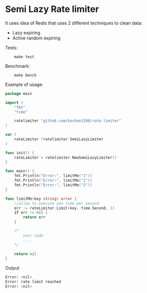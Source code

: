 # Semi Lazy Rate limiter

It uses idea of Redis that uses 2 different techniques to clean data:
 - Lazy expiring
 - Active random expiring

Tests:
```
    make test
```

Benchmark:
```
    make bench
```

Example of usage:
```Go
package main

import (
	"fmt"
	"time"

	ratelimiter "github.com/kachan1208/rate-limiter"
)

var (
	rateLimiter *ratelimiter.SemiLazyLimiter
)

func init() {
	rateLimiter = ratelimiter.NewSemiLazyLimiter()
}

func main() {
	fmt.Println("Error:", limitMe("1"))
	fmt.Println("Error:", limitMe("1"))
	fmt.Println("Error:", limitMe("2"))
}

func limitMe(key string) error {
	//allow to execute one time per second
	err := rateLimiter.Limit(key, time.Second, 1)
	if err != nil {
		return err
	}

	/*
		your code
		....
	*/

	return nil
}
```

Output
```Bash
Error: <nil>
Error: rate limit reached
Error: <nil>
```